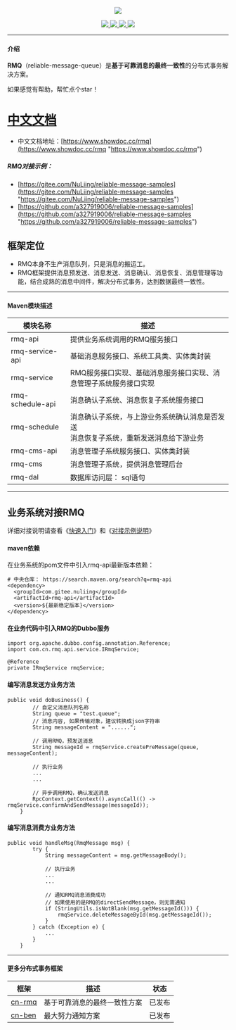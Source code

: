 <p align="center">
<img src="https://images.gitee.com/uploads/images/2019/1211/141859_3eed102c_1588475.png" ></img>
</p>

<p align="center">
    <a target="_blank" href="https://search.maven.org/search?q=g:%22com.gitee.nuliing%22%20AND%20a:%22rmq-api%22">
        <img src="https://img.shields.io/maven-central/v/com.gitee.nuliing/rmq-api.svg?label=Maven%20Central" ></img>
    </a>
    <a target="_blank" href="https://www.apache.org/licenses/LICENSE-2.0.html">
        <img src="https://img.shields.io/badge/License-Apache%202.0-blue.svg" ></img>
    </a>
    <a target="_blank" href="https://www.oracle.com/technetwork/java/javase/downloads/index.html">
        <img src="https://img.shields.io/badge/JDK-1.8+-green.svg" ></img>
    </a>
    <a target="_blank" href="https://www.codacy.com/app/a327919006/reliable-message?utm_source=github.com&amp;utm_medium=referral&amp;utm_content=a327919006/reliable-message&amp;utm_campaign=Badge_Grade">
        <img src="https://api.codacy.com/project/badge/Grade/26af17c01c55497e9296160ef2d13352"/>
    </a>
</p>

------------

#### 介绍

**RMQ**（reliable-message-queue）是**基于可靠消息的最终一致性**的分布式事务解决方案。

如果感觉有帮助，帮忙点个star！

# [中文文档](https://www.showdoc.cc/rmq "中文文档")
- 中文文档地址：[https://www.showdoc.cc/rmq](https://www.showdoc.cc/rmq "https://www.showdoc.cc/rmq")

##### RMQ对接示例：
- [https://gitee.com/NuLiing/reliable-message-samples](https://gitee.com/NuLiing/reliable-message-samples "https://gitee.com/NuLiing/reliable-message-samples")
- [https://github.com/a327919006/reliable-message-samples](https://github.com/a327919006/reliable-message-samples "https://github.com/a327919006/reliable-message-samples")

## 框架定位
- RMQ本身不生产消息队列，只是消息的搬运工。
- RMQ框架提供消息预发送、消息发送、消息确认、消息恢复、消息管理等功能，结合成熟的消息中间件，解决分布式事务，达到数据最终一致性。

------------

#### Maven模块描述

| 模块名称 | 描述 |
| --- | --- |
| rmq-api | 提供业务系统调用的RMQ服务接口 |
| rmq-service-api | 基础消息服务接口、系统工具类、实体类封装 |
| rmq-service | RMQ服务接口实现、基础消息服务接口实现、消息管理子系统服务接口实现 |
| rmq-schedule-api | 消息确认子系统、消息恢复子系统服务接口 |
| rmq-schedule | 消息确认子系统，与上游业务系统确认消息是否发送<br>消息恢复子系统，重新发送消息给下游业务 |
| rmq-cms-api | 消息管理子系统服务接口、实体类封装 |
| rmq-cms | 消息管理子系统，提供消息管理后台 |
| rmq-dal | 数据库访问层： sql语句|

------------
## 业务系统对接RMQ
详细对接说明请查看《[快速入门](https://www.showdoc.cc/rmq?page_id=1815635527586509 "快速入门")》和《[对接示例说明](https://www.showdoc.cc/rmq?page_id=1820953552972418 "对接示例说明")》

#### maven依赖
在业务系统的pom文件中引入rmq-api最新版本依赖：
```
# 中央仓库： https://search.maven.org/search?q=rmq-api
<dependency>
  <groupId>com.gitee.nuliing</groupId>
  <artifactId>rmq-api</artifactId>
  <version>${最新稳定版本}</version>
</dependency>
```

#### 在业务代码中引入RMQ的Dubbo服务
```
import org.apache.dubbo.config.annotation.Reference;
import com.cn.rmq.api.service.IRmqService;

@Reference
private IRmqService rmqService;
```

#### 编写消息发送方业务方法
```
public void doBusiness() {
        // 自定义消息队列名称
        String queue = "test.queue";
        // 消息内容, 如果传输对象，建议转换成json字符串
        String messageContent = "......";

        // 调用RMQ，预发送消息
        String messageId = rmqService.createPreMessage(queue, messageContent);

        // 执行业务
        ...
        ...

        // 异步调用RMQ，确认发送消息
        RpcContext.getContext().asyncCall(() -> rmqService.confirmAndSendMessage(messageId));
    }
```

#### 编写消息消费方业务方法
```
public void handleMsg(RmqMessage msg) {
        try {
            String messageContent = msg.getMessageBody();

            // 执行业务
            ...
            ...

            // 通知RMQ消息消费成功
            // 如果使用的是RMQ的directSendMessage，则无需通知
            if (StringUtils.isNotBlank(msg.getMessageId())) {
                rmqService.deleteMessageById(msg.getMessageId());
            }
        } catch (Exception e) {
            ...
        }
    }
```

------------

#### 更多分布式事务框架

| 框架 | 描述 | 状态 |
| --- | --- | --- |
| [cn-rmq](https://gitee.com/NuLiing/reliable-message "cn-rmq") | 基于可靠消息的最终一致性方案 | 已发布 |
| [cn-ben](https://gitee.com/NuLiing/cn-ben "cn-ben") | 最大努力通知方案 | 已发布 |
